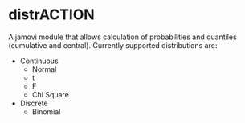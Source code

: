 # distrACTION
A jamovi module that allows calculation of probabilities and quantiles (cumulative and central). Currently supported distributions are:
- Continuous
  - Normal
  - t
  - F
  - Chi Square
- Discrete
  - Binomial
